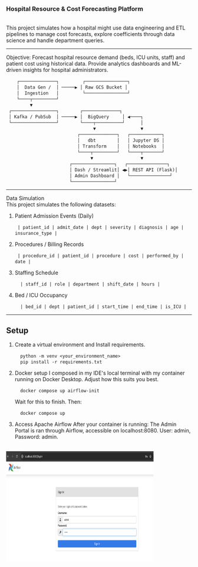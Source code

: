 ### Hospital Resource & Cost Forecasting Platform
<br>
This project simulates how a hospital might use data engineering and ETL pipelines to manage cost forecasts, explore coefficients through data science and handle department queries.
<hr>
Objective:
Forecast hospital resource demand (beds, ICU units, staff) and patient cost using historical data. Provide analytics dashboards and ML-driven insights for hospital administrators.

        ┌──────────────┐         ┌────────────────┐
        │  Data Gen /  │ ─────▶ │ Raw GCS Bucket │
        │  Ingestion   │         └────────────────┘
        └────┬─────────┘
             ▼
     ┌─────────────────┐        ┌──────────────┐
     │ Kafka / PubSub  │ ─────▶ │  BigQuery     │ ◀────┐
     └─────────────────┘        └────┬──────────┘      │
                                     ▼                 ▼
                               ┌──────────────┐   ┌────────────┐
                               │   dbt        │   │ Jupyter DS │
                               │ Transform    │   │ Notebooks  │
                               └────┬─────────┘   └────┬───────┘
                                    ▼                  ▼
                            ┌────────────────┐   ┌───────────────┐
                            │ Dash / Streamlit│ ◀▶│ REST API (Flask)│
                            │ Admin Dashboard │   └───────────────┘
                            └────────────────┘

<hr>
Data Simulation 
<br>
This project simulates the following datasets:

1. Patient Admission Events (Daily)

        | patient_id | admit_date |	dept | severity | diagnosis | age |	insurance_type |
 

2. Procedures / Billing Records

        | procedure_id | patient_id | procedure | cost | performed_by | date |

3. Staffing Schedule
   
         | staff_id | role | department | shift_date | hours |

4. Bed /  ICU Occupancy
   
         | bed_id | dept | patient_id | start_time | end_time | is_ICU |

<hr>

## Setup

1. Create a virtual environment and Install requirements.

         python -m venv <your_environment_name>
         pip install -r requirements.txt
2. Docker setup
   I composed in my IDE's local terminal with my container running on Docker Desktop. Adjust how this suits you best.
         
         docker compose up airflow-init

   Wait for this to finish. Then:

         docker compose up
3. Access Apache Airflow
   After your container is running: The Admin Portal is ran through Airflow, accessible on localhost:8080. User: admin, Password: admin. 
<br>
   <img alt="Apache Airflow Admin Login" height="300" src="airflow_screen.png" width="400"/>
